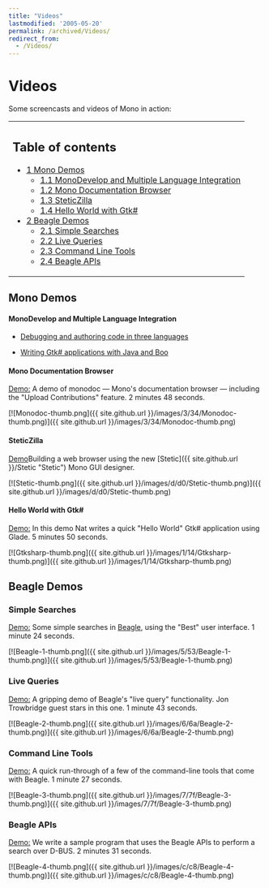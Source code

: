 ```yaml
---
title: "Videos"
lastmodified: '2005-05-20'
permalink: /archived/Videos/
redirect_from:
  - /Videos/
---
```


Videos
======

Some screencasts and videos of Mono in action:

<table>
<col width="100%" />
<tbody>
<tr class="odd">
<td align="left"><h2>Table of contents</h2>
<ul>
<li><a href="#mono-demos">1 Mono Demos</a>
<ul>
<li><a href="#monodevelop-and-multiple-language-integration">1.1 MonoDevelop and Multiple Language Integration</a></li>
<li><a href="#mono-documentation-browser">1.2 Mono Documentation Browser</a></li>
<li><a href="#steticzilla">1.3 SteticZilla</a></li>
<li><a href="#hello-world-with-gtk">1.4 Hello World with Gtk#</a></li>
</ul></li>
<li><a href="#beagle-demos">2 Beagle Demos</a>
<ul>
<li><a href="#simple-searches">2.1 Simple Searches</a></li>
<li><a href="#live-queries">2.2 Live Queries</a></li>
<li><a href="#command-line-tools">2.3 Command Line Tools</a></li>
<li><a href="#beagle-apis">2.4 Beagle APIs</a></li>
</ul></li>
</ul></td>
</tr>
</tbody>
</table>

Mono Demos
----------

#### MonoDevelop and Multiple Language Integration

-   [Debugging and authoring code in three languages](http://primates.ximian.com/%7Elluis/images/md1.html)

-   [Writing Gtk\# applications with Java and Boo](http://primates.ximian.com/%7Elluis/images/md2.html)

#### Mono Documentation Browser

[Demo:](http://www.nat.org/demos/monodoc.html) A demo of monodoc — Mono's documentation browser — including the "Upload Contributions" feature. 2 minutes 48 seconds.

[![Monodoc-thumb.png]({{ site.github.url }}/images/3/34/Monodoc-thumb.png)]({{ site.github.url }}/images/3/34/Monodoc-thumb.png)

#### SteticZilla

[Demo](http://mysterion.org/~danw/blog/2005/03/steticzilla.html)Building a web browser using the new [Stetic]({{ site.github.url }}/Stetic "Stetic") Mono GUI designer.

[![Stetic-thumb.png]({{ site.github.url }}/images/d/d0/Stetic-thumb.png)]({{ site.github.url }}/images/d/d0/Stetic-thumb.png)

#### Hello World with Gtk\#

[Demo:](http://www.nat.org/demos/gtksharp.html) In this demo Nat writes a quick "Hello World" Gtk\# application using Glade. 5 minutes 50 seconds.

[![Gtksharp-thumb.png]({{ site.github.url }}/images/1/14/Gtksharp-thumb.png)]({{ site.github.url }}/images/1/14/Gtksharp-thumb.png)

Beagle Demos
------------

### Simple Searches

[Demo:](http://www.nat.org/demos/beagle-1.html) Some simple searches in [Beagle](http://www.gnome.org/projects/beagle/), using the "Best" user interface. 1 minute 24 seconds.

[![Beagle-1-thumb.png]({{ site.github.url }}/images/5/53/Beagle-1-thumb.png)]({{ site.github.url }}/images/5/53/Beagle-1-thumb.png)

### Live Queries

[Demo:](http://www.nat.org/demos/beagle-2.html) A gripping demo of Beagle's "live query" functionality. Jon Trowbridge guest stars in this one. 1 minute 43 seconds.

[![Beagle-2-thumb.png]({{ site.github.url }}/images/6/6a/Beagle-2-thumb.png)]({{ site.github.url }}/images/6/6a/Beagle-2-thumb.png)

### Command Line Tools

[Demo:](http://www.nat.org/demos/beagle-3.html) A quick run-through of a few of the command-line tools that come with Beagle. 1 minute 27 seconds.

[![Beagle-3-thumb.png]({{ site.github.url }}/images/7/7f/Beagle-3-thumb.png)]({{ site.github.url }}/images/7/7f/Beagle-3-thumb.png)

### Beagle APIs

[Demo:](http://www.nat.org/demos/beagle-4.html) We write a sample program that uses the Beagle APIs to perform a search over D-BUS. 2 minutes 31 seconds.

[![Beagle-4-thumb.png]({{ site.github.url }}/images/c/c8/Beagle-4-thumb.png)]({{ site.github.url }}/images/c/c8/Beagle-4-thumb.png)


